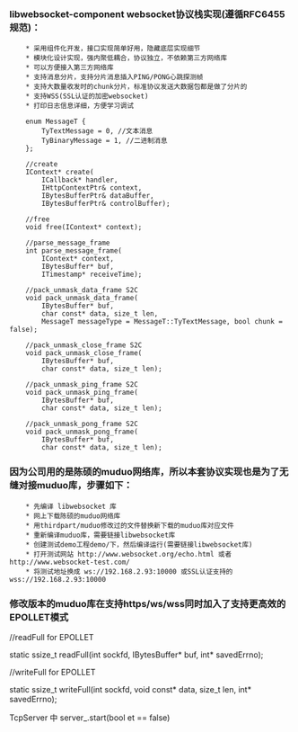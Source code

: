 ### libwebsocket-component websocket协议栈实现(遵循RFC6455规范)：
		* 采用组件化开发，接口实现简单好用，隐藏底层实现细节
		* 模块化设计实现，强内聚低耦合，协议独立，不依赖第三方网络库
		* 可以方便接入第三方网络库
		* 支持消息分片，支持分片消息插入PING/PONG心跳探测帧
		* 支持大数量收发时的chunk分片，标准协议发送大数据包都是做了分片的
		* 支持WSS(SSL认证的加密websocket)
		* 打印日志信息详细，方便学习调试

		enum MessageT {
			TyTextMessage = 0, //文本消息
			TyBinaryMessage = 1, //二进制消息
		};

		//create
		IContext* create(
			ICallback* handler,
			IHttpContextPtr& context,
			IBytesBufferPtr& dataBuffer,
			IBytesBufferPtr& controlBuffer);

		//free
		void free(IContext* context);

		//parse_message_frame
		int parse_message_frame(
			IContext* context,
			IBytesBuffer* buf,
			ITimestamp* receiveTime);

		//pack_unmask_data_frame S2C
		void pack_unmask_data_frame(
			IBytesBuffer* buf,
			char const* data, size_t len,
			MessageT messageType = MessageT::TyTextMessage, bool chunk = false);

		//pack_unmask_close_frame S2C
		void pack_unmask_close_frame(
			IBytesBuffer* buf,
			char const* data, size_t len);

		//pack_unmask_ping_frame S2C
		void pack_unmask_ping_frame(
			IBytesBuffer* buf,
			char const* data, size_t len);

		//pack_unmask_pong_frame S2C
		void pack_unmask_pong_frame(
			IBytesBuffer* buf,
			char const* data, size_t len);

### 因为公司用的是陈硕的muduo网络库，所以本套协议实现也是为了无缝对接muduo库，步骤如下：
		
		* 先编译 libwebsocket 库
		* 网上下载陈硕的muduo网络库
		* 用thirdpart/muduo修改过的文件替换新下载的muduo库对应文件
		* 重新编译muduo库，需要链接libwebsocket库
		* 创建测试demo工程demo/下，然后编译运行(需要链接libwebsocket库)
		* 打开测试网站 http://www.websocket.org/echo.html 或者 http://www.websocket-test.com/
		* 将测试地址换成 ws://192.168.2.93:10000 或SSL认证支持的 wss://192.168.2.93:10000 

### 修改版本的muduo库在支持https/ws/wss同时加入了支持更高效的EPOLLET模式
   
   //readFull for EPOLLET
   
   static ssize_t readFull(int sockfd, IBytesBuffer* buf, int* savedErrno);

   //writeFull for EPOLLET
   
   static ssize_t writeFull(int sockfd, void const* data, size_t len, int* savedErrno);
   
   TcpServer 中 server_.start(bool et == false)
